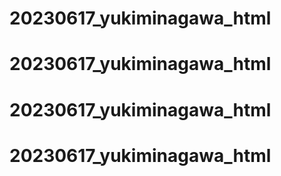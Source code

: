 # 20230617_yukiminagawa_html
# 20230617_yukiminagawa_html
# 20230617_yukiminagawa_html
# 20230617_yukiminagawa_html
